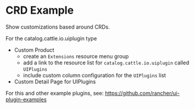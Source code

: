 # CRD Example

Show customizations based around CRDs.

For the catalog.cattle.io.uiplugin type
- Custom Product
  - create an `Extensions` resource menu group
  - add a link to the resource list for `catalog.cattle.io.uiplugin` called `UIPlugins`
  - include custom column configuration for the `UIPlugins` list
- Custom Detail Page for UIPlugins

For this and other example plugins, see: https://github.com/rancher/ui-plugin-examples
